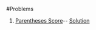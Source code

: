 #Problems

1. [Parentheses Score](https://leetcode.com/problems/score-of-parentheses)-- [Solution](../src/main/java/datastructure/stack/problems/ParenthesesScore.java)